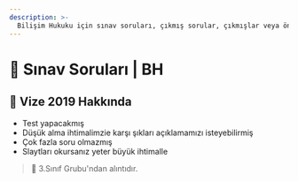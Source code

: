 ```yaml
---
description: >-
  Bilişim Hukuku için sınav soruları, çıkmış sorular, çıkmışlar veya önceki senelerde çıkan sorular
---
```


# 📃 Sınav Soruları \| BH

## 📅 Vize 2019 Hakkında

- Test yapacakmış
- Düşük alma ihtimalimzie karşı şıkları açıklamamızı isteyebilirmiş
- Çok fazla soru olmazmış
- Slaytları okursanız yeter büyük ihtimalle

> 📣 3.Sınıf Grubu'ndan alıntıdır.
